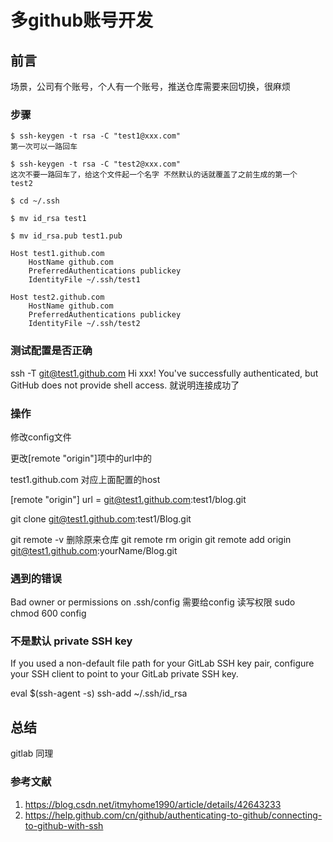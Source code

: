 # 多github账号开发

## 前言

场景，公司有个账号，个人有一个账号，推送仓库需要来回切换，很麻烦

### 步骤

```shell
$ ssh-keygen -t rsa -C "test1@xxx.com"
第一次可以一路回车

$ ssh-keygen -t rsa -C "test2@xxx.com"
这次不要一路回车了，给这个文件起一个名字 不然默认的话就覆盖了之前生成的第一个
test2

$ cd ~/.ssh

$ mv id_rsa test1

$ mv id_rsa.pub test1.pub
```

```
Host test1.github.com
    HostName github.com
    PreferredAuthentications publickey
    IdentityFile ~/.ssh/test1

Host test2.github.com
    HostName github.com
    PreferredAuthentications publickey
    IdentityFile ~/.ssh/test2
```

### 测试配置是否正确

ssh -T git@test1.github.com
Hi xxx! You've successfully authenticated, but GitHub does not provide shell access.
就说明连接成功了

### 操作

修改config文件

 更改[remote "origin"]项中的url中的

 test1.github.com 对应上面配置的host

[remote "origin"]
 url = git@test1.github.com:test1/blog.git

git clone git@test1.github.com:test1/Blog.git

git remote -v
删除原来仓库
git remote rm origin
git remote add origin git@test1.github.com:yourName/Blog.git

### 遇到的错误

Bad owner or permissions on .ssh/config
需要给config 读写权限
sudo chmod 600 config

### 不是默认 private SSH key

If you used a non-default file path for your GitLab SSH key pair,
configure your SSH client to point to your GitLab private SSH key.

eval $(ssh-agent -s)
ssh-add ~/.ssh/id_rsa

## 总结

gitlab 同理

### 参考文献

1. <https://blog.csdn.net/itmyhome1990/article/details/42643233>
2. <https://help.github.com/cn/github/authenticating-to-github/connecting-to-github-with-ssh>
